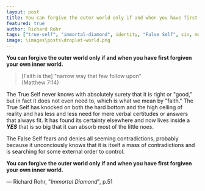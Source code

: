 ```yaml
---
layout: post
title: You can forgive the outer world only if and when you have first forgiven your own inner world
featured: true
author: Richard Rohr
tags: ["true-self", "immortal-diamond", identity, "False Self", sin, morality, mistakes, lies, consciousness, unconsciousness, spirituality, change]
image: \images\posts\droplet-world.png
---
```


**You can forgive the outer world only if and when you have first forgiven your own inner world.**

>[Faith is the] "narrow way that few follow upon"  
>(Matthew 7:14)

The True Self never knows with absolutely surety that it is right or "good," but in fact it does not even need to, which is what we mean by "faith." The True Self has knocked on both the hard bottom and the high ceiling of reality and has less and less need for mere verbal certitudes or answers that always fit. It has found its certainty elsewhere and now lives inside a ***YES*** that is so big that it can absorb most of the little _noes_.

The False Self fears and denies all seeming contradictions, probably because it unconciously knows that it is itself a mass of contradictions and is searching for some external order to control.

**You can forgive the outer world only if and when you have first forgiven your own inner world.**

― Richard Rohr, "_Immortal Diamond_", p.51
